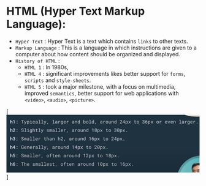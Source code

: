 # HTML (Hyper Text Markup Language):

- `Hyper Text` : Hyper Text is a text which contains `links` to other texts.
- `Markup Language` : This is a language in which instructions are given to a computer about how content should be organized and displayed.
- `History of HTML` :
  - `HTML 1` : In 1980s,
  - `HTML 4` : significant improvements likes better support for `forms`, `scripts` and `style-sheets`.
  - `HTML 5` : took a major milestone, with a focus on multimedia, improved `semantics`, better support for web applications with `<video>`, `<audio>`, `<picture>`.

[![alt text](image.png)]
